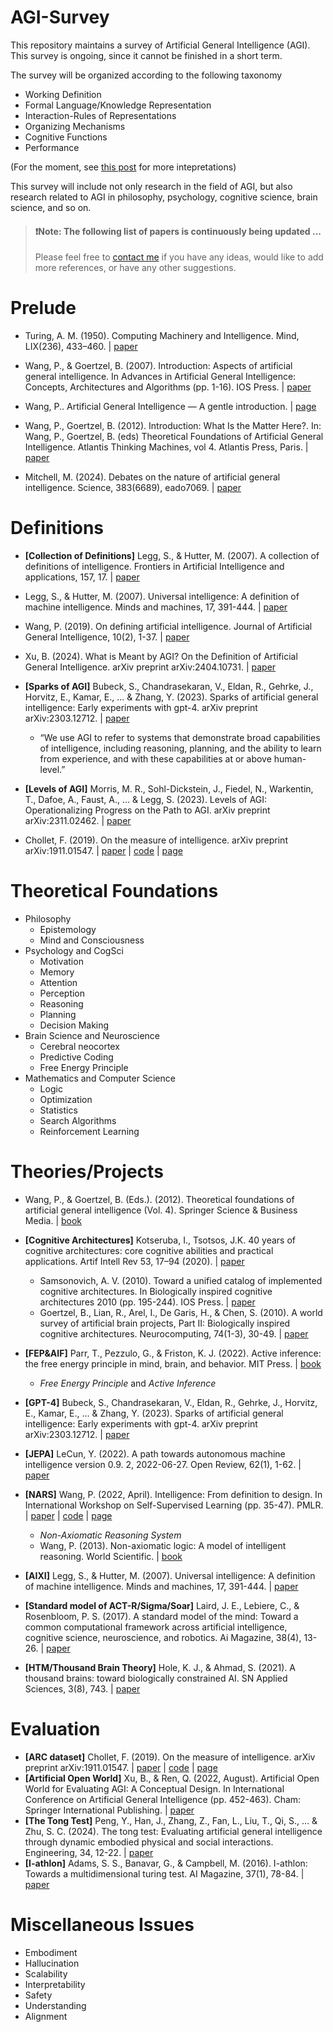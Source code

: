 # AGI-Survey
This repository maintains a survey of Artificial General Intelligence (AGI).
This survey is ongoing, since it cannot be finished in a short term.

The survey will be organized according to the following taxonomy

 - Working Definition
 - Formal Language/Knowledge Representation
 - Interaction-Rules of Representations
 - Organizing Mechanisms
 - Cognitive Functions
 - Performance

(For the moment, see [this post](https://medium.com/@tuq24215/artificial-genral-intelligence-what-it-is-how-to-evaluate-it-and-how-to-realize-it-d4d03e9707ac) for more intepretations)

This survey will include not only research in the field of AGI, but also research related to AGI in philosophy, psychology, cognitive science, brain science, and so on.

> #### ❗**Note:** The following list of papers is continuously being updated ...
> Please feel free to [contact me](http://www.xubowen.net) if you have any ideas, would like to add more references, or have any other suggestions.

# Prelude

 - Turing, A. M. (1950). Computing Machinery and Intelligence. Mind, LIX(236), 433–460. | [paper](https://academic.oup.com/mind/article-pdf/LIX/236/433/30123314/lix-236-433.pdf)

 - Wang, P., & Goertzel, B. (2007). Introduction: Aspects of artificial general intelligence. In Advances in Artificial General Intelligence: Concepts, Architectures and Algorithms (pp. 1-16). IOS Press. | [paper](https://ebooks.iospress.nl/volumearticle/3470)


 - Wang, P.. Artificial General Intelligence — A gentle introduction. | [page](https://cis.temple.edu/~pwang/AGI-Intro.html)

 - Wang, P., Goertzel, B. (2012). Introduction: What Is the Matter Here?. In: Wang, P., Goertzel, B. (eds) Theoretical Foundations of Artificial General Intelligence. Atlantis Thinking Machines, vol 4. Atlantis Press, Paris. | [paper](https://link.springer.com/chapter/10.2991/978-94-91216-62-6_1)

 - Mitchell, M. (2024). Debates on the nature of artificial general intelligence. Science, 383(6689), eado7069. | [paper](https://www.science.org/doi/10.1126/science.ado7069)  


# Definitions

 - **[Collection of Definitions]** Legg, S., & Hutter, M. (2007). A collection of definitions of intelligence. Frontiers in Artificial Intelligence and applications, 157, 17. | [paper](http://www.hutter1.net/ai/idefs.pdf)

 - Legg, S., & Hutter, M. (2007). Universal intelligence: A definition of machine intelligence. Minds and machines, 17, 391-444. | [paper](https://link.springer.com/content/pdf/10.1007/s11023-007-9079-x.pdf)

 - Wang, P. (2019). On defining artificial intelligence. Journal of Artificial General Intelligence, 10(2), 1-37. | [paper](https://intapi.sciendo.com/pdf/10.2478/jagi-2019-0002)

 - Xu, B. (2024). What is Meant by AGI? On the Definition of Artificial General Intelligence. arXiv preprint arXiv:2404.10731. | [paper](https://arxiv.org/pdf/2404.10731)

 - **[Sparks of AGI]** Bubeck, S., Chandrasekaran, V., Eldan, R., Gehrke, J., Horvitz, E., Kamar, E., ... & Zhang, Y. (2023). Sparks of artificial general intelligence: Early experiments with gpt-4. arXiv preprint arXiv:2303.12712. | [paper](https://arxiv.org/pdf/2303.12712)
   - “We use AGI to refer to systems that demonstrate broad capabilities of intelligence, including reasoning, planning, and the ability to learn from experience, and with these capabilities at or above human-level.”

 - **[Levels of AGI]** Morris, M. R., Sohl-Dickstein, J., Fiedel, N., Warkentin, T., Dafoe, A., Faust, A., ... & Legg, S. (2023). Levels of AGI: Operationalizing Progress on the Path to AGI. arXiv preprint arXiv:2311.02462. | [paper](https://arxiv.org/pdf/2311.02462) 

 - Chollet, F. (2019). On the measure of intelligence. arXiv preprint arXiv:1911.01547. | [paper](https://arxiv.org/pdf/1911.01547) | [code](https://github.com/fchollet/ARC-AGI) | [page](https://arcprize.org/arc)

# Theoretical Foundations

 - Philosophy
   - Epistemology
   - Mind and Consciousness
 - Psychology and CogSci
   - Motivation
   - Memory
   - Attention
   - Perception
   - Reasoning
   - Planning
   - Decision Making
 - Brain Science and Neuroscience
   - Cerebral neocortex
   - Predictive Coding
   - Free Energy Principle
 - Mathematics and Computer Science
   - Logic
   - Optimization
   - Statistics
   - Search Algorithms
   - Reinforcement Learning

# Theories/Projects

 - Wang, P., & Goertzel, B. (Eds.). (2012). Theoretical foundations of artificial general intelligence (Vol. 4). Springer Science & Business Media. | [book](https://link.springer.com/book/10.2991/978-94-91216-62-6)
 - **[Cognitive Architectures]** Kotseruba, I., Tsotsos, J.K. 40 years of cognitive architectures: core cognitive abilities and practical applications. Artif Intell Rev 53, 17–94 (2020). | [paper](https://link.springer.com/content/pdf/10.1007/s10462-018-9646-y.pdf)
   - Samsonovich, A. V. (2010). Toward a unified catalog of implemented cognitive architectures. In Biologically inspired cognitive architectures 2010 (pp. 195-244). IOS Press. | [paper](https://www.researchgate.net/profile/Alexei-Samsonovich/publication/221313271_Toward_a_Unified_Catalog_of_Implemented_Cognitive_Architectures/links/5401c2730cf2bba34c1b2145/Toward-a-Unified-Catalog-of-Implemented-Cognitive-Architectures.pdf)
   - Goertzel, B., Lian, R., Arel, I., De Garis, H., & Chen, S. (2010). A world survey of artificial brain projects, Part II: Biologically inspired cognitive architectures. Neurocomputing, 74(1-3), 30-49. | [paper](https://www.academia.edu/download/28847454/2009-A-world-survey-of-artificial-brain-projects-Part-II_Biologically-inspired-cognitive-architectures.pdf)

 - **[FEP&AIF]** Parr, T., Pezzulo, G., & Friston, K. J. (2022). Active inference: the free energy principle in mind, brain, and behavior. MIT Press. | [book](https://direct.mit.edu/books/book-pdf/2246566/book_9780262369978.pdf)
    - *Free Energy Principle* and *Active Inference*

 - **[GPT-4]** Bubeck, S., Chandrasekaran, V., Eldan, R., Gehrke, J., Horvitz, E., Kamar, E., ... & Zhang, Y. (2023). Sparks of artificial general intelligence: Early experiments with gpt-4. arXiv preprint arXiv:2303.12712. | [paper](https://arxiv.org/pdf/2303.12712)
 - **[JEPA]** LeCun, Y. (2022). A path towards autonomous machine intelligence version 0.9. 2, 2022-06-27. Open Review, 62(1), 1-62. | [paper](https://openreview.net/pdf?id=BZ5a1r-kVsf)
 - **[NARS]** Wang, P. (2022, April). Intelligence: From definition to design. In International Workshop on Self-Supervised Learning (pp. 35-47). PMLR. | [paper](https://proceedings.mlr.press/v192/wang22a/wang22a.pdf) | [code](https://github.com/opennars/opennars) | [page](https://www.opennars.org/)
   - *Non-Axiomatic Reasoning System*
   - Wang, P. (2013). Non-axiomatic logic: A model of intelligent reasoning. World Scientific. | [book](https://www.worldscientific.com/worldscibooks/10.1142/8665#t=aboutBook)
 - **[AIXI]** Legg, S., & Hutter, M. (2007). Universal intelligence: A definition of machine intelligence. Minds and machines, 17, 391-444. | [paper](https://link.springer.com/content/pdf/10.1007/s11023-007-9079-x.pdf)
  
 - **[Standard model of ACT-R/Sigma/Soar]** Laird, J. E., Lebiere, C., & Rosenbloom, P. S. (2017). A standard model of the mind: Toward a common computational framework across artificial intelligence, cognitive science, neuroscience, and robotics. Ai Magazine, 38(4), 13-26. | [paper](https://onlinelibrary.wiley.com/doi/pdf/10.1609/aimag.v38i4.2744)
 - **[HTM/Thousand Brain Theory]**  Hole, K. J., & Ahmad, S. (2021). A thousand brains: toward biologically constrained AI. SN Applied Sciences, 3(8), 743. | [paper](https://link.springer.com/content/pdf/10.1007/s42452-021-04715-0.pdf)


# Evaluation

 - **[ARC dataset]** Chollet, F. (2019). On the measure of intelligence. arXiv preprint arXiv:1911.01547. | [paper](https://arxiv.org/pdf/1911.01547) | [code](https://github.com/fchollet/ARC-AGI) | [page](https://arcprize.org/arc)
 - **[Artificial Open World]** Xu, B., & Ren, Q. (2022, August). Artificial Open World for Evaluating AGI: A Conceptual Design. In International Conference on Artificial General Intelligence (pp. 452-463). Cham: Springer International Publishing. | [paper](https://link.springer.com/chapter/10.1007/978-3-031-19907-3_43)
 - **[The Tong Test]** Peng, Y., Han, J., Zhang, Z., Fan, L., Liu, T., Qi, S., ... & Zhu, S. C. (2024). The tong test: Evaluating artificial general intelligence through dynamic embodied physical and social interactions. Engineering, 34, 12-22. | [paper](https://www.sciencedirect.com/science/article/pii/S209580992300293X/pdfft?md5=12814df6f2334a3895a81de418cbf041&pid=1-s2.0-S209580992300293X-main.pdf)
 - **[I-athlon]** Adams, S. S., Banavar, G., & Campbell, M. (2016). I-athlon: Towards a multidimensional turing test. AI Magazine, 37(1), 78-84. | [paper](https://onlinelibrary.wiley.com/doi/pdf/10.1609/aimag.v37i1.2643)


# Miscellaneous Issues

 - Embodiment
 - Hallucination
 - Scalability
 - Interpretability
 - Safety
 - Understanding
 - Alignment